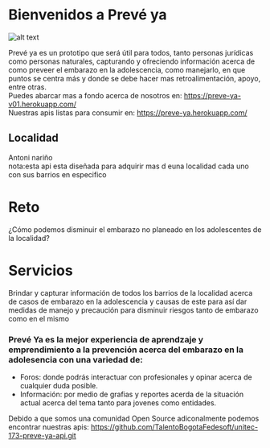 # Bienvenidos a Prevé ya  
![alt text](https://github.com/TalentoBogotaFedesoft/unitec-173-preve-ya-mobile/blob/master/src/assets/imgs/LogoPreveYa.png)

Prevé ya es un prototipo que será útil para todos, tanto personas jurídicas como personas naturales, capturando y ofreciendo información acerca de como preveer el embarazo en la adolescencia, como manejarlo, en que puntos se centra más y donde se debe hacer mas retroalimentación, apoyo, entre otras.<br>
Puedes abarcar mas a fondo acerca de nosotros en: https://preve-ya-v01.herokuapp.com/ <br>
Nuestras apis listas para consumir en: https://preve-ya.herokuapp.com/

<h2>Localidad</h2>
  <p>Antoni nariño<br>
    nota:esta api esta diseñada para adquirir mas d euna localidad cada uno con sus barrios en especifico</p>
  
# Reto
  <p>¿Cómo podemos disminuir el embarazo no planeado en los adolescentes de la localidad?</p>
  
# Servicios
  <p>Brindar y capturar información de todos los barrios de la localidad acerca de casos de embarazo en la adolescencia y causas de este para así dar medidas de manejo y precaución para disminuir riesgos tanto de embarazo como en el mismo</p>

<h3>Prevé Ya es la mejor experiencia de aprendzaje y emprendimiento a la prevención acerca del embarazo en la adolesencia con una variedad de:</h3>
<ul>
  <li>Foros: donde podrás interactuar con profesionales y opinar acerca de cualquier duda posible.</li>
  <li>Información: por medio de grafias y reportes acerda de la situación actual acerca del tema tanto para jovenes como entidades.</li>
</ul>

Debido a que somos una comunidad Open Source adiconalmente podemos encontrar nuestras apis: https://github.com/TalentoBogotaFedesoft/unitec-173-preve-ya-api.git
